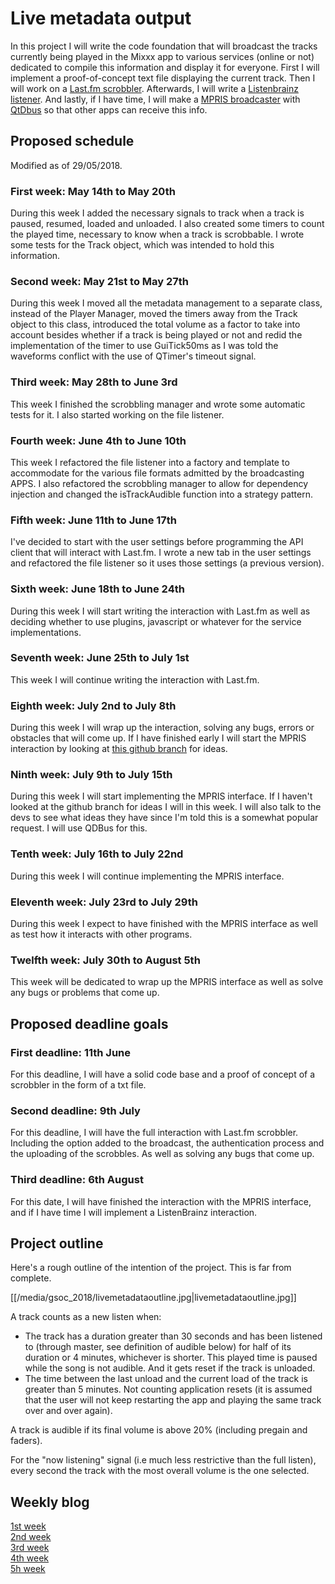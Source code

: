 # Live metadata output

In this project I will write the code foundation that will broadcast the
tracks currently being played in the Mixxx app to various services
(online or not) dedicated to compile this information and display it for
everyone. First I will implement a proof-of-concept text file displaying
the current track. Then I will work on a [Last.fm
scrobbler](https://www.last.fm/home). Afterwards, I will write a
[Listenbrainz listener](https://listenbrainz.org/). And lastly, if I
have time, I will make a [MPRIS
broadcaster](https://specifications.freedesktop.org/mpris-spec/latest/)
with [QtDbus](http://doc.qt.io/qt-5/qtdbus-index.html) so that other
apps can receive this info.

## Proposed schedule

Modified as of 29/05/2018.

### First week: May 14th to May 20th

During this week I added the necessary signals to track when a track is
paused, resumed, loaded and unloaded. I also created some timers to
count the played time, necessary to know when a track is scrobbable. I
wrote some tests for the Track object, which was intended to hold this
information.

### Second week: May 21st to May 27th

During this week I moved all the metadata management to a separate
class, instead of the Player Manager, moved the timers away from the
Track object to this class, introduced the total volume as a factor to
take into account besides whether if a track is being played or not and
redid the implementation of the timer to use GuiTick50ms as I was told
the waveforms conflict with the use of QTimer's timeout signal.

### Third week: May 28th to June 3rd

This week I finished the scrobbling manager and wrote some automatic
tests for it. I also started working on the file listener.

### Fourth week: June 4th to June 10th

This week I refactored the file listener into a factory and template to
accommodate for the various file formats admitted by the broadcasting
APPS. I also refactored the scrobbling manager to allow for dependency
injection and changed the isTrackAudible function into a strategy
pattern.

### Fifth week: June 11th to June 17th

I've decided to start with the user settings before programming the API
client that will interact with Last.fm. I wrote a new tab in the user
settings and refactored the file listener so it uses those settings (a
previous version).

### Sixth week: June 18th to June 24th

During this week I will start writing the interaction with Last.fm as
well as deciding whether to use plugins, javascript or whatever for the
service implementations.

### Seventh week: June 25th to July 1st

This week I will continue writing the interaction with Last.fm.

### Eighth week: July 2nd to July 8th

During this week I will wrap up the interaction, solving any bugs,
errors or obstacles that will come up. If I have finished early I will
start the MPRIS interaction by looking at [this github
branch](https://github.com/daschuer/mixxx/tree/mpris) for ideas.

### Ninth week: July 9th to July 15th

During this week I will start implementing the MPRIS interface. If I
haven't looked at the github branch for ideas I will in this week. I
will also talk to the devs to see what ideas they have since I'm told
this is a somewhat popular request. I will use QDBus for this.

### Tenth week: July 16th to July 22nd

During this week I will continue implementing the MPRIS interface.

### Eleventh week: July 23rd to July 29th

During this week I expect to have finished with the MPRIS interface as
well as test how it interacts with other programs.

### Twelfth week: July 30th to August 5th

This week will be dedicated to wrap up the MPRIS interface as well as
solve any bugs or problems that come up.

## Proposed deadline goals

### First deadline: 11th June

For this deadline, I will have a solid code base and a proof of concept
of a scrobbler in the form of a txt file.

### Second deadline: 9th July

For this deadline, I will have the full interaction with Last.fm
scrobbler. Including the option added to the broadcast, the
authentication process and the uploading of the scrobbles. As well as
solving any bugs that come up.

### Third deadline: 6th August

For this date, I will have finished the interaction with the MPRIS
interface, and if I have time I will implement a ListenBrainz
interaction.

## Project outline

Here's a rough outline of the intention of the project. This is far from
complete.

[[/media/gsoc_2018/livemetadataoutline.jpg|livemetadataoutline.jpg]]

A track counts as a new listen when:

  - The track has a duration greater than 30 seconds and has been
    listened to (through master, see definition of audible below) for
    half of its duration or 4 minutes, whichever is shorter. This played
    time is paused while the song is not audible. And it gets reset if
    the track is unloaded.
  - The time between the last unload and the current load of the track
    is greater than 5 minutes. Not counting application resets (it is
    assumed that the user will not keep restarting the app and playing
    the same track over and over again).

A track is audible if its final volume is above 20% (including pregain
and faders).

For the "now listening" signal (i.e much less restrictive than the full
listen), every second the track with the most overall volume is the one
selected.

## Weekly blog

[1st
week](http://lkese3ker.blogspot.com.es/2018/05/week-1-14th-may-20th-may.html)  
[2nd
week](http://lkese3ker.blogspot.com/2018/05/week-2-21st-may-27th-may.html)  
[3rd
week](http://lkese3ker.blogspot.com/2018/06/week-3-28th-may-3rd-june.html)  
[4th
week](http://lkese3ker.blogspot.com/2018/06/week-4-4th-june-10th-june.html)  
[5h
week](https://lkese3ker.blogspot.com/2018/06/week-5-11th-june-17th-june.html)

